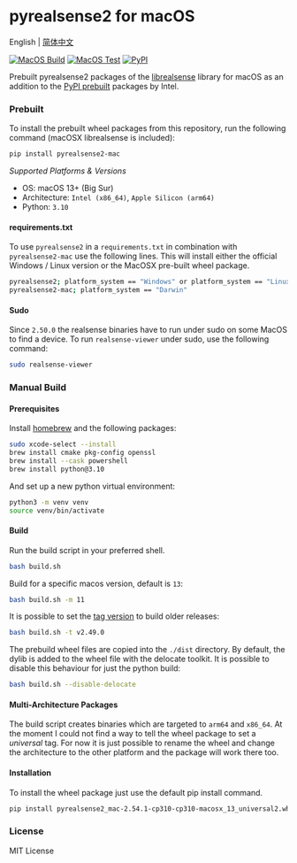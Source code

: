 # pyrealsense2 for macOS

English | [简体中文](./README.zh-CN.md)

[![MacOS Build](https://github.com/yugasun/pyrealsense2-mac/actions/workflows/main.yml/badge.svg)](https://github.com/yugasun/pyrealsense2-mac/actions/workflows/main.yml)
[![MacOS Test](https://github.com/yugasun/pyrealsense2-mac/actions/workflows/test.yml/badge.svg)](https://github.com/yugasun/pyrealsense2-mac/actions/workflows/test.yml)
[![PyPI](https://img.shields.io/pypi/v/pyrealsense2-mac)](https://pypi.org/project/pyrealsense2-mac/)

Prebuilt pyrealsense2 packages of the [librealsense](https://github.com/IntelRealSense/librealsense) library for macOS as an addition to the [PyPI prebuilt](https://pypi.org/project/pyrealsense2/) packages by Intel.

### Prebuilt
To install the prebuilt wheel packages from this repository, run the following command (macOSX librealsense is included):

```bash
pip install pyrealsense2-mac
```

*Supported Platforms & Versions*

- OS: macOS 13+ (Big Sur)
- Architecture: `Intel (x86_64)`, `Apple Silicon (arm64)`
- Python: `3.10`

#### requirements.txt

To use `pyrealsense2` in a `requirements.txt` in combination with `pyrealsense2-mac` use the following lines. This will install either the official Windows / Linux version or the MacOSX pre-built wheel package.

```bash
pyrealsense2; platform_system == "Windows" or platform_system == "Linux"
pyrealsense2-mac; platform_system == "Darwin"
```

#### Sudo

Since `2.50.0` the realsense binaries have to run under sudo on some MacOS to find a device.
To run `realsense-viewer` under sudo, use the following command:

```bash
sudo realsense-viewer
```

### Manual Build

#### Prerequisites
Install [homebrew](https://brew.sh/) and the following packages:

```bash
sudo xcode-select --install
brew install cmake pkg-config openssl
brew install --cask powershell
brew install python@3.10
```

And set up a new python virtual environment:

```bash
python3 -m venv venv
source venv/bin/activate
```

#### Build

Run the build script in your preferred shell.

```bash
bash build.sh
```

Build for a specific macos version, default is `13`:

```bash
bash build.sh -m 11
```

It is possible to set the [tag version](https://github.com/IntelRealSense/librealsense/tags) to build older releases:

```bash
bash build.sh -t v2.49.0
```

The prebuild wheel files are copied into the `./dist` directory. By default, the dylib is added to the wheel file with the delocate toolkit. It is possible to disable this behaviour for just the python build:

```bash
bash build.sh --disable-delocate
```

#### Multi-Architecture Packages

The build script creates binaries which are targeted to `arm64` and `x86_64`. At the moment I could not find a way to tell the wheel package to set a *universal* tag. For now it is just possible to rename the wheel and change the architecture to the other platform and the package will work there too.

#### Installation

To install the wheel package just use the default pip install command.

```bash
pip install pyrealsense2_mac-2.54.1-cp310-cp310-macosx_13_universal2.whl
```


### License

MIT License
